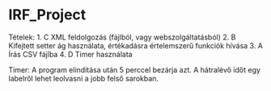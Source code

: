 # IRF_Project

Tételek: 1. C XML feldolgozás (fájlból, vagy webszolgáltatásból)
	 2. B Kifejtett setter ág használata, értékadásra értelemszerű funkciók hívása
	 3. A Írás CSV fájlba
	 4. D Timer használata

Timer: A program elindítása után 5 perccel bezárja azt. A hátralévő időt egy labelről lehet leolvasni a jobb
       felső sarokban.